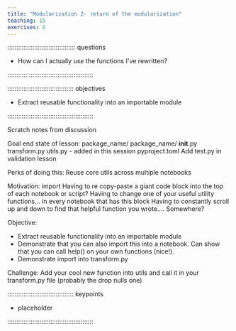 ```yaml
---
title: "Modularization 2- return of the modularization"
teaching: 15
exercises: 0
---
```


:::::::::::::::::::::::::::::::::::::: questions

- How can I actually *use* the functions I've rewritten?

::::::::::::::::::::::::::::::::::::::::::::::::

::::::::::::::::::::::::::::::::::::: objectives

- Extract reusable functionality into an importable module

::::::::::::::::::::::::::::::::::::::::::::::::

Scratch notes from discussion

Goal end state of lesson:
package_name/
package_name/
__init__.py
transform.py
utils.py - added in this session
pyproject.toml
Add test.py in validation lesson

Perks of doing this:
Reuse core utils across multiple notebooks

Motivation: import
Having to re copy-paste a giant code block into the top of each notebook or script?
Having to change one of your useful utility functions… in every notebook that has this block
Having to constantly scroll up and down to find that helpful function you wrote…. Somewhere?

Objective:
- Extract reusable functionality into an importable module
- Demonstrate that you can also import this into a notebook. Can show that you can call help() on your own functions (nice!).
- Demonstrate import into transform.py

Challenge:
Add your cool new function into utils and call it in your transform.py file (probably the drop nulls one)


::::::::::::::::::::::::::::::::::::: keypoints

- placeholder

::::::::::::::::::::::::::::::::::::::::::::::::
